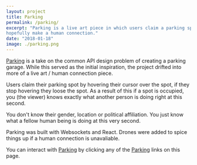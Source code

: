 ```yaml
---
layout: project
title: Parking
permalink: /parking/
excerpt: "Parking is a live art piece in which users claim a parking spot and
hopefully make a human connection."
date: "2018-01-18"
image: ./parking.png
---
```


[Parking][1] is a take on the common API design problem of creating a parking garage.
While this served as the initial inspiration, the project drifted into more of a
live art / human connection piece.

Users claim their parking spot by hovering their cursor over the spot, if they
stop hovering they loose the spot. As a result of this if a spot is occupied,
you (the viewer) knows exactly what another person is doing right at this
second.

You don't know their gender, location or political affiliation. You just know
what a fellow human being is doing at this very second.

Parking was built with Websockets and React. Drones were added to spice things
up if a human connection is unavaliable.

You can interact with [Parking][1] by clicking any of the [Parking][1] links on
this page.

[1]: https://parking.devinmcgloin.com
